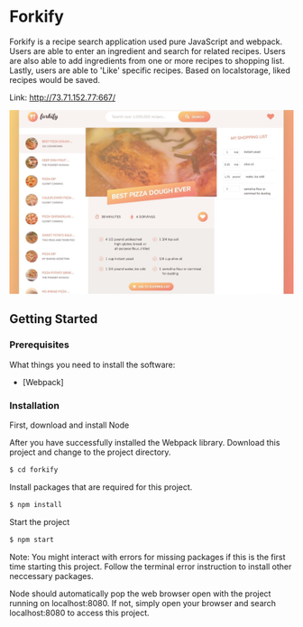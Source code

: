 # Forkify

Forkify is a recipe search application used pure JavaScript and webpack. Users are able to enter an ingredient and search for related recipes. Users are also able to add ingredients from one or more recipes to shopping list. Lastly, users are able to 'Like' specific recipes. Based on localstorage, liked recipes would be saved.

Link: http://73.71.152.77:667/

<img src="img/forkify.png">

## Getting Started
### Prerequisites

What things you need to install the software:

* [Webpack]


### Installation

First, download and install Node

After you have successfully installed the Webpack library. Download this project and change to the project directory.
```sh
$ cd forkify
```

Install packages that are required for this project.

```sh
$ npm install
```

Start the project

```sh
$ npm start
```

Note: You might interact with errors for missing packages if this is the first time starting this project. Follow the terminal error instruction to install other neccessary packages. 

Node should automatically pop the web browser open with the project running on localhost:8080. If not, simply open your browser and search localhost:8080 to access this project. 
